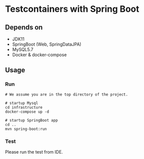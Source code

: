 # Testcontainers with Spring Boot

## Depends on
* JDK11
* SpringBoot (Web, SpringDataJPA)
* MySQL5.7
* Docker & docker-compose

## Usage
### Run

```shell
# We assume you are in the top directory of the project.

# startup Mysql
cd infrastructure
docker-compose up -d

# startup SpringBoot app
cd ..
mvn spring-boot:run
```

### Test

Please run the test from IDE.